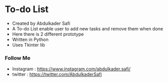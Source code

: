 # To-do List
* Created by Abdulkader Safi 
* A To-do List enable user to add new tasks and remove them when done
* Here there is 2 different prototype
* Written in Python
* Uses Tkinter lib

### Follow Me
* Instagram : https://www.instagram.com/abdulkader.safi/
* twitter : https://twitter.com/AbdulkaderSafi
